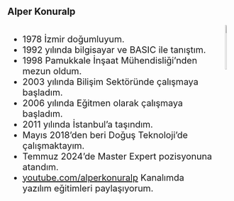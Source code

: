 ## Alper Konuralp

<div class="columns">
<div class="column" style="font-size: 20px">

* 1978 İzmir doğumluyum.
* 1992 yılında bilgisayar ve BASIC ile tanıştım.
* 1998 Pamukkale İnşaat Mühendisliği’nden mezun oldum.
* 2003 yılında Bilişim Sektöründe çalışmaya başladım.
* 2006 yılında Eğitmen olarak çalışmaya başladım.
* 2011 yılında İstanbul’a taşındım.
* Mayıs 2018’den beri Doğuş Teknoloji’de çalışmaktayım.
* Temmuz 2024’de Master Expert pozisyonuna atandım.
* [youtube.com/alperkonuralp](https://youtube.com/alperkonuralp) Kanalımda yazılım eğitimleri paylaşıyorum.


</div>
<div class="column">

<img src="./slides/AlperKonuralp.jpg" style="width: 50%; height: auto;" />

</div>
</div>
